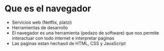 # Que es el navegador
* Servicios web (Netflix, platzi)
* Herramientas de desarrollo
* El navegador es una herramienta (pedazo de software) que nos permite interactuar con todo internet e interpretar paginas
* Las paginas estan hechasd de HTML, CSS y JavaScript